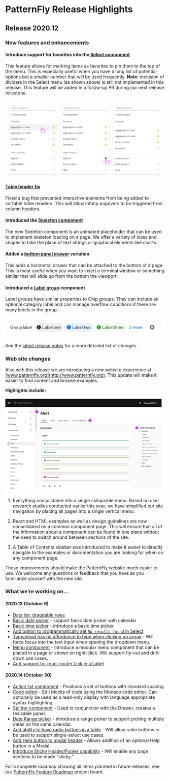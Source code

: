 # PatternFly Release Highlights
## Release 2020.12
### New features and enhancements
#### Introduce support for favorites into the [Select component](https://www.patternfly.org/v4/components/select#favorites)

This feature allows for marking items as favorites to pin them to the top of the menu. This is especially useful when you have a long list of potential options but a smaller number that will be used frequently. **Note:** inclusion of dividers in the Select menu (as shown above) is still not implemented in this release. This feature will be added in a follow-up PR during our next release milestone.

![favorities in select](./img/select-favorites.png)


#### [Table header fix](https://github.com/patternfly/patternfly-react/pull/4778)
Fixed a bug that prevented  interactive elements from being added to sortable table headers. This will allow infotip popovers to be triggered from column headers.

#### Introduced the [Skeleton component](https://www.patternfly.org/v4/components/skeleton)
The new Skeleton component is an animated placeholder that can be used to implement skeleton loading on a page. We offer a variety of sizes and shapes to take the place of text strings or graphical elements like charts.

#### Added a [bottom panel drawer](https://www.patternfly.org/v4/components/drawer#panel-on-bottom) variation

This adds a horizontal drawer that can be attached to the bottom of a page. This is most useful when you want to insert a terminal window or something similar that will slide up from the bottom the viewport.

#### Introduced a [Label group](https://www.patternfly.org/v4/components/label-group) component
Label groups have similar properties to Chip groups. They can include an optional  category label and can manage overflow conditions if there are many labels in the group.


![label group](./img/label-group.png)

See the [latest release notes](https://www.patternfly.org/v4/get-started/release-notes) for a more detailed list of changes.

### Web site changes
Also with this release we are introducing a new website experience at [www.patternfly.org](http://www.patternfly.org). This update will make it easier to find content and browse examples.

**Highlights include:**

![new website page](./img/new-website.png)

1. Everything consolidated into a single collapsible menu. Based on user research studies conducted earlier this year, we have simplified our site navigation by placing all pages into a single vertical menu.

2. React and HTML examples as well as design guidelines are now consolidated on a common component page. This will ensure that all of the information about a component can be found in one place without the need to switch around between sections of the site.

3. A Table of Contents sidebar was introduced to make it easier to directly navigate to the examples or documentation you are looking for when on any component page.

These improvements should make the PatternFly website much easier to use. We welcome any questions or feedback that you have as you familiarize yourself with the new site.

### What we’re working on...
#### 2020.13 (October 9)
* [Data list: draggable rows](https://github.com/patternfly/patternfly-react/issues/4708)
* [Basic date picker](https://github.com/patternfly/patternfly-react/issues/4730) - support basic date picker with calendar
* [Basic time picker](https://github.com/patternfly/patternfly-react/issues/4731) - introduce a basic time picker
* [Add option to programmatically set `No results found` in Select](https://github.com/patternfly/patternfly-react/issues/4744)
* [Typeahead has no affordance to type when clicking on arrow](https://github.com/patternfly/patternfly-react/issues/4745)  - Will force focus into the text input when opening the dropdown menu.
* [Menu component](https://github.com/patternfly/patternfly-react/issues/4712) - Introduce a modular menu component that can be placed in a page or shown on right-click. Will support fly-out and drill-down use cases.
* [Add support for react-router Link in a Label](https://github.com/patternfly/patternfly-react/issues/4811)

#### 2020.14 (October 30)
* [Action list component](https://github.com/patternfly/patternfly/issues/2021) - Positions a set of buttons with standard spacing.
* [Code editor](https://github.com/patternfly/patternfly-design/issues/836) - Edit blocks of code using the Monaco code editor. Can optionally be used as a read-only display with language appropriate syntax highlighting.
* [Splitter component](https://github.com/patternfly/patternfly-react/issues/4715) - Used in conjunction with the Drawer, creates a resizable panel.
* [Date Range picker](https://github.com/patternfly/patternfly-react/issues/4732) - introduce a range picker to support picking multiple dates on the same calendar.
* [Add ability to have radio buttons in a table](https://github.com/patternfly/patternfly/issues/3418) - Will allow radio buttons to be used to support single-select use cases.
* [Add Help button to modal header](https://github.com/patternfly/patternfly/issues/3474) - Allows addition of an optional Help button in a Modal.
* [Introduce Sticky Header/Footer capability](https://github.com/patternfly/patternfly/issues/3417) - Will enable any page sections to be made “sticky.”

For a complete roadmap showing all items planned in future releases, see our [PatternFly Feature Roadmap](https://github.com/orgs/patternfly/projects/4?fullscreen=true) project board.

